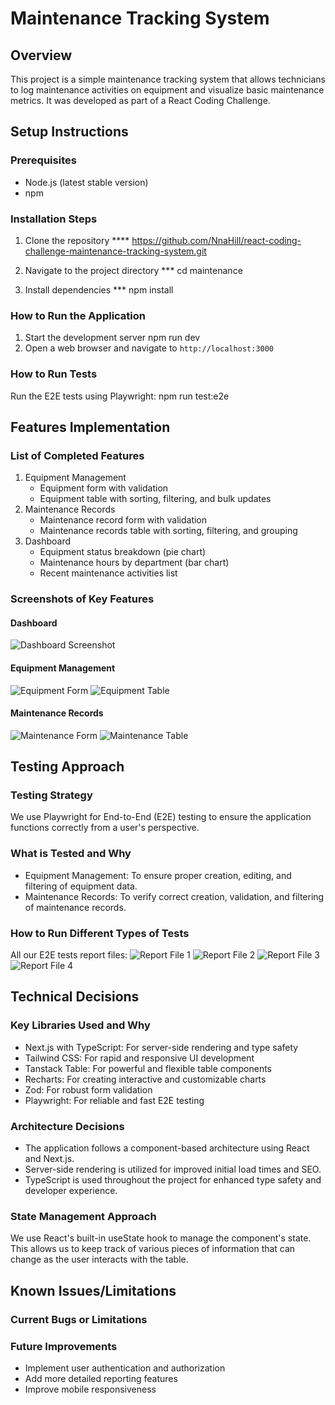 # Maintenance Tracking System

## Overview
This project is a simple maintenance tracking system that allows technicians to log maintenance activities on equipment and visualize basic maintenance metrics. It was developed as part of a React Coding Challenge.

## Setup Instructions

### Prerequisites
- Node.js (latest stable version)
- npm

### Installation Steps
1. Clone the repository **** https://github.com/NnaHill/react-coding-challenge-maintenance-tracking-system.git

2. Navigate to the project directory  ***  cd maintenance
3. Install dependencies ***    npm install

### How to Run the Application
1. Start the development server    npm run dev
2. Open a web browser and navigate to `http://localhost:3000`

### How to Run Tests
Run the E2E tests using Playwright: npm run test:e2e

## Features Implementation

### List of Completed Features
1. Equipment Management
   - Equipment form with validation
   - Equipment table with sorting, filtering, and bulk updates
2. Maintenance Records
   - Maintenance record form with validation
   - Maintenance records table with sorting, filtering, and grouping
3. Dashboard
   - Equipment status breakdown (pie chart)
   - Maintenance hours by department (bar chart)
   - Recent maintenance activities list

### Screenshots of Key Features
#### Dashboard
![Dashboard Screenshot](./public/dashboard.png)

#### Equipment Management
![Equipment Form](./public/equipmentForm.png)
![Equipment Table](./public/equipmentTable.png)

#### Maintenance Records
![Maintenance Form](./public/maintenanceRecordForm.png)
![Maintenance Table](./public/maintenanceRecordsTable.png)


## Testing Approach

### Testing Strategy
We use Playwright for End-to-End (E2E) testing to ensure the application functions correctly from a user's perspective.

### What is Tested and Why
- Equipment Management: To ensure proper creation, editing, and filtering of equipment data.
- Maintenance Records: To verify correct creation, validation, and filtering of maintenance records.

### How to Run Different Types of Tests
All our E2E tests report files:
![Report File 1](./public/playwright1.png)
![Report File 2](./public/playwright2.png)
![Report File 3](./public/playwright3.png)
![Report File 4](./public/playwright4.png)

## Technical Decisions

### Key Libraries Used and Why
- Next.js with TypeScript: For server-side rendering and type safety
- Tailwind CSS: For rapid and responsive UI development
- Tanstack Table: For powerful and flexible table components
- Recharts: For creating interactive and customizable charts
- Zod: For robust form validation
- Playwright: For reliable and fast E2E testing

### Architecture Decisions
- The application follows a component-based architecture using React and Next.js.
- Server-side rendering is utilized for improved initial load times and SEO.
- TypeScript is used throughout the project for enhanced type safety and developer experience.

### State Management Approach
We use React's built-in useState hook to manage the component's state. This allows us to keep track of various pieces of information that can change as the user interacts with the table.

## Known Issues/Limitations

### Current Bugs or Limitations


### Future Improvements
- Implement user authentication and authorization
- Add more detailed reporting features
- Improve mobile responsiveness

